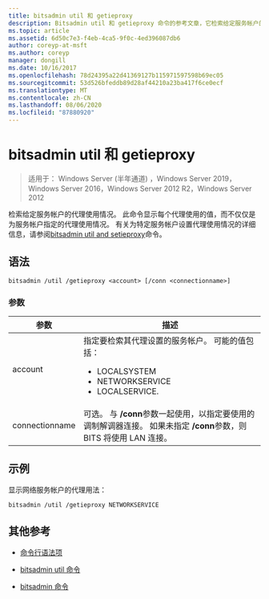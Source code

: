 ```yaml
---
title: bitsadmin util 和 getieproxy
description: Bitsadmin util 和 getieproxy 命令的参考文章，它检索给定服务帐户的代理使用情况。
ms.topic: article
ms.assetid: 6d50c7e3-f4eb-4ca5-9f0c-4ed396087db6
author: coreyp-at-msft
ms.author: coreyp
manager: dongill
ms.date: 10/16/2017
ms.openlocfilehash: 78d24395a22d41369127b115971597598b69ec05
ms.sourcegitcommit: 53d526bfeddb89d28af44210a23ba417f6ce0ecf
ms.translationtype: MT
ms.contentlocale: zh-CN
ms.lasthandoff: 08/06/2020
ms.locfileid: "87880920"
---
```

# <a name="bitsadmin-util-and-getieproxy"></a>bitsadmin util 和 getieproxy

> 适用于： Windows Server (半年通道) ，Windows Server 2019，Windows Server 2016，Windows Server 2012 R2，Windows Server 2012

检索给定服务帐户的代理使用情况。 此命令显示每个代理使用的值，而不仅仅是为服务帐户指定的代理使用情况。 有关为特定服务帐户设置代理使用情况的详细信息，请参阅[bitsadmin util and setieproxy](bitsadmin-util-and-setieproxy.md)命令。

## <a name="syntax"></a>语法

```
bitsadmin /util /getieproxy <account> [/conn <connectionname>]
```

### <a name="parameters"></a>参数

| 参数 | 描述 |
| --------- | ---------- |
| account | 指定要检索其代理设置的服务帐户。 可能的值包括：<ul><li>LOCALSYSTEM</li><li>   NETWORKSERVICE</li><li>LOCALSERVICE.</li></ul> |
| connectionname | 可选。 与 **/conn**参数一起使用，以指定要使用的调制解调器连接。 如果未指定 **/conn**参数，则 BITS 将使用 LAN 连接。 |

## <a name="examples"></a>示例

显示网络服务帐户的代理用法：

```
bitsadmin /util /getieproxy NETWORKSERVICE
```

## <a name="additional-references"></a>其他参考

- [命令行语法项](command-line-syntax-key.md)

- [bitsadmin util 命令](bitsadmin-util.md)

- [bitsadmin 命令](bitsadmin.md)
